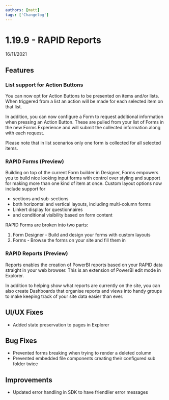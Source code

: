 ```yaml
---
authors: [matt]
tags: ['Changelog']
---
```


# 1.19.9 - RAPID Reports
16/11/2021

## Features

### List support for Action Buttons

You can now opt for Action Buttons to be presented on items and/or lists. When triggered from a list an action will be made for each selected item on that list.

In addition, you can now configure a Form to request additional information when pressing an Action Button. These are pulled from your list of Forms in the new Forms Experience and will submit the collected information along with each request.

Please note that in list scenarios only one form is collected for all selected items.

### RAPID Forms (Preview)

Building on top of the current Form builder in Designer, Forms empowers you to build nice looking input forms with control over styling and support for making more than one kind of item at once. 
Custom layout options now include support for 

- sections and sub-sections
- both horizontal and vertical layouts, including multi-column forms
- Linkert display for questionnaires
- and conditional visibility based on form content  

RAPID Forms are broken into two parts:

1) Form Designer - Build and design your forms with custom layouts
2) Forms - Browse the forms on your site and fill them in

### RAPID Reports (Preview)

Reports enables the creation of PowerBI reports based on your RAPID data straight in your web browser. This is an extension of PowerBI edit mode in Explorer.

In addition to helping show what reports are currently on the site, you can also create Dashboards that organise reports and views into handy groups to make keeping track of your site data easier than ever.

## UI/UX Fixes

- Added state preservation to pages in Explorer

## Bug Fixes

- Prevented forms breaking when trying to render a deleted column
- Prevented embedded file components creating their configured sub folder twice

## Improvements

- Updated error handling in SDK to have friendlier error messages